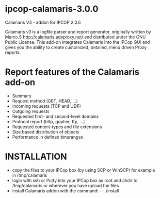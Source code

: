 ipcop-calamaris-3.0.0
=====================

Calamaris V3 - addon for IPCOP 2.0.6

Calamaris v3 is a logfile parser and report generator, originally written by Marco.S http://calamaris.advproxy.net/ and distributed under the GNU Public License. This add-on integrates Calamaris into the IPCop GUI and gives you the ability to create customized, detailed, menu driven Proxy reports.

Report features of the Calamaris add-on
=======================================

- Summary
- Request method (GET, HEAD, ...)
- Incoming requests (TCP and UDP)
- Outgoing requests
- Requested first- and second-level domains
- Protocol report (http, gopher, ftp, ...)
- Requested content-types and file extensions
- Size based distribution of objects
- Performance in defined timeranges
 

INSTALLATION
============

- copy the files to your IPCop box (by using SCP or WinSCP) for example in /tmp/calamaris
- login with ssh or Putty into your IPCop box as root and chdir to /tmp/calamaris or wherever you have upload the files
- install Calamaris addon with the command:
-- ./install
